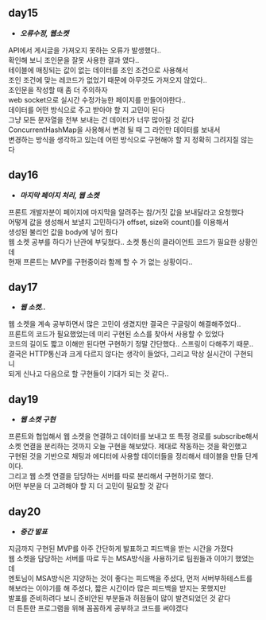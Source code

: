 ## day15
- ***오류수정, 웹소켓***

API에서 게시글을 가져오지 못하는 오류가 발생했다..<br>
확인해 보니 조인문을 잘못 사용한 결과 였다.. <br>
테이블에 매칭되는 값이 없는 데이터를 조인 조건으로 사용해서<br>
조인 조건에 맞는 레코드가 없었기 때문에 아무것도 가져오지 않았다..<br>
조인문을 작성할 때 좀 더 주의하자<br>
web socket으로 실시간 수정가능한 페이지를 만들어야한다..<br>
데이터를 어떤 방식으로 주고 받아야 할 지 고민이 된다<br>
그냥 모든 문자열을 전부 보내는 건 데이터가 너무 많아질 것 같다<br>
ConcurrentHashMap을 사용해서 변경 될 때 그 라인만 데이터를 보내서 <br>
변경하는 방식을 생각하고 있는데 어떤 방식으로 구현해야 할 지 정확히 그려지질 않는다<br>

## day16
- ***마지막 페이지 처리, 웹 소켓***

프론트 개발자분이 페이지에 마지막을 알려주는 참/거짓 값을 보내달라고 요청했다<br>
어떻게 값을 생성해서 보낼지 고민하다가 offset, size와 count()를 이용해서 <br>
생성된 불리언 값을 body에 넣어 줬다<br>
웹 소켓 공부를 하다가 난관에 부딪쳤다.. 소켓 통신의 클라이언트 코드가 필요한 상황인데<br>
현재 프론트는 MVP를 구현중이라 함께 할 수 가 없는 상황이다..<br>

## day17
- ***웹 소켓..***

웹 소켓을 계속 공부하면서 많은 고민이 생겼지만 결국은 구글링이 해결해주었다..<br>
프론트의 코드가 필요했었는데 미리 구현된 소스를 찾아서 사용할 수 있었다<br>
코드의 길이도 짧고 이해만 된다면 구현하기 정말 간단했다.. 스프링이 다해주기 때문..<br>
결국은 HTTP통신과 크게 다르지 않다는 생각이 들었다, 그리고 막상 실시간이 구현되니<br>
되게 신나고 다음으로 할 구현들이 기대가 되는 것 같다..<br>

## day19
- ***웹 소켓 구현***

프론트와 협업해서 웹 소켓을 연결하고 데이터를 보내고 또 특정 경로를 subscribe해서<br>
소켓 연결을 분리하는 것까지 오늘 구현을 해보았다. 제대로 작동하는 것을 확인했고<br>
구현된 것을 기반으로 채팅과 에디터에 사용할 데이터들을 정리해서 테이블을 만들 단계이다.<br>
그리고 웹 소켓 연결을 담당하는 서버를 따로 분리해서 구현하기로 했다.<br>
어떤 부분을 더 고려해야 할 지 더 고민이 필요할 것 같다<br>

## day20
- ***중간 발표***

지금까지 구현된 MVP를 아주 간단하게 발표하고 피드백을 받는 시간을 가졌다<br>
웹 소켓을 담당하는 서버를 따로 두는 MSA방식을 사용하기로 팀원들과 이야기 했었는데<br>
멘토님이 MSA방식은 지양하는 것이 좋다는 피드백을 주셨다, 먼저 서버부하테스트를<br>
해보라는 이야기를 해 주셨다, 짧은 시간이라 많은 피드백을 받지는 못했지만<br>
발표를 준비하려다 보니 준비안된 부분들과 허점들이 많이 발견되었던 것 같다<br>
더 튼튼한 프로그램을 위해 꼼꼼하게 공부하고 코드를 써야겠다<br>
